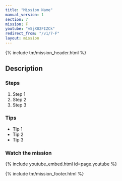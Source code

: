 ```yaml
---
title: "Mission Name"
manual_version: 1
section: 7
mission: F
youtube: "vSjX02FIZCk"
redirect_from: "/v1/7-F"
layout: mission
---
```


{% include tm/mission_header.html %}

## Description

### Steps

1. Step 1
2. Step 2
3. Step 3

### Tips

* Tip 1
* Tip 2
* Tip 3

### Watch the mission

{% include youtube_embed.html id=page.youtube %}

{% include tm/mission_footer.html %}